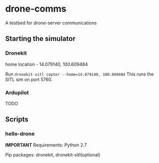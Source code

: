 # drone-comms
A testbed for drone-server communications

## Starting the simulator
### Dronekit
home location - 14.079140, 100.609484

Run ```dronekit-sitl copter --home=14.079140, 100.609484```
This runs the SITL sim on port 5760.

### Ardupilot
TODO


## Scripts

### hello-drone

**IMPORTANT** Requirements: Python 2.7

Pip packages: dronekit, dronekit-sitl(optional)




